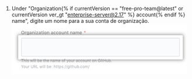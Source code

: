 1. Under "Organization{% if currentVersion == "free-pro-team@latest" or currentVersion ver_gt "enterprise-server@2.17" %} account{% endif %} name", digite um nome para a sua conta de organização.![Campo para digitar um nome de organização](/assets/images/help/organizations/new-org-name.png)
